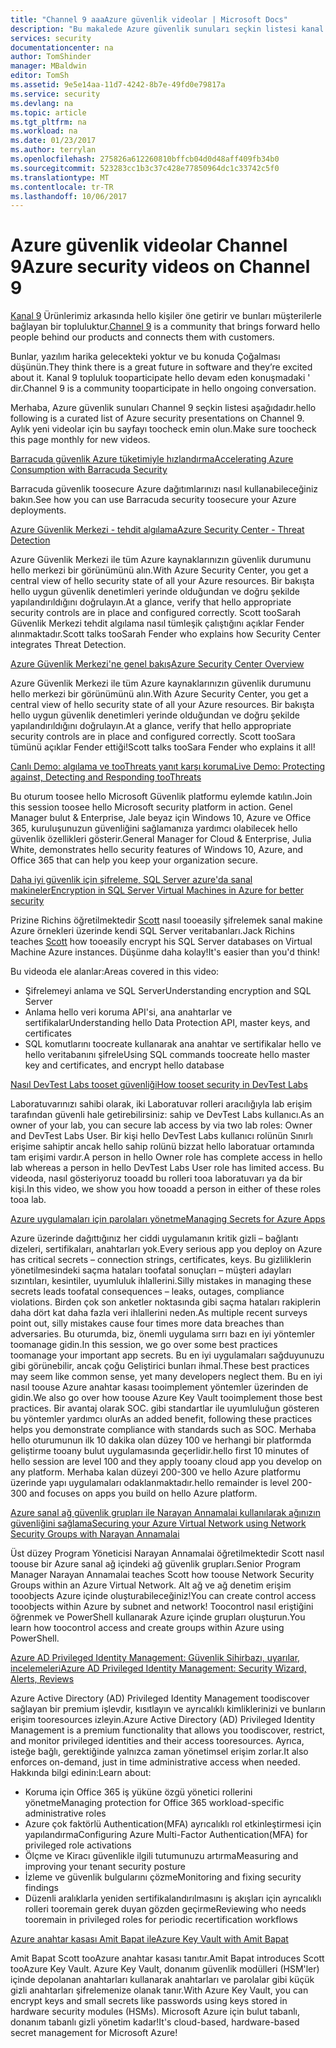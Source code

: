 ```yaml
---
title: "Channel 9 aaaAzure güvenlik videolar | Microsoft Docs"
description: "Bu makalede Azure güvenlik sunuları seçkin listesi kanal 9'sağlar. Kanal 9 Ürünlerimiz Ürünlerimiz arkasında hello kişilerle hello kullananların bağlanan bir topluluktur."
services: security
documentationcenter: na
author: TomShinder
manager: MBaldwin
editor: TomSh
ms.assetid: 9e5e14aa-11d7-4242-8b7e-49fd0e79817a
ms.service: security
ms.devlang: na
ms.topic: article
ms.tgt_pltfrm: na
ms.workload: na
ms.date: 01/23/2017
ms.author: terrylan
ms.openlocfilehash: 275826a612260810bffcb04d0d48aff409fb34b0
ms.sourcegitcommit: 523283cc1b3c37c428e77850964dc1c33742c5f0
ms.translationtype: MT
ms.contentlocale: tr-TR
ms.lasthandoff: 10/06/2017
---
```

# <a name="azure-security-videos-on-channel-9"></a><span data-ttu-id="92143-104">Azure güvenlik videolar Channel 9</span><span class="sxs-lookup"><span data-stu-id="92143-104">Azure security videos on Channel 9</span></span>
<span data-ttu-id="92143-105">[Kanal 9](https://channel9.msdn.com/) Ürünlerimiz arkasında hello kişiler öne getirir ve bunları müşterilerle bağlayan bir topluluktur.</span><span class="sxs-lookup"><span data-stu-id="92143-105">[Channel 9](https://channel9.msdn.com/) is a community that brings forward hello people behind our products and connects them with customers.</span></span>

<span data-ttu-id="92143-106">Bunlar, yazılım harika gelecekteki yoktur ve bu konuda Çoğalması düşünün.</span><span class="sxs-lookup"><span data-stu-id="92143-106">They think there is a great future in software and they’re excited about it.</span></span> <span data-ttu-id="92143-107">Kanal 9 topluluk tooparticipate hello devam eden konuşmadaki ' dir.</span><span class="sxs-lookup"><span data-stu-id="92143-107">Channel 9 is a community tooparticipate in hello ongoing conversation.</span></span>

<span data-ttu-id="92143-108">Merhaba, Azure güvenlik sunuları Channel 9 seçkin listesi aşağıdadır.</span><span class="sxs-lookup"><span data-stu-id="92143-108">hello following is a curated list of Azure security presentations on Channel 9.</span></span> <span data-ttu-id="92143-109">Aylık yeni videolar için bu sayfayı toocheck emin olun.</span><span class="sxs-lookup"><span data-stu-id="92143-109">Make sure toocheck this page monthly for new videos.</span></span>

[<span data-ttu-id="92143-110">Barracuda güvenlik Azure tüketimiyle hızlandırma</span><span class="sxs-lookup"><span data-stu-id="92143-110">Accelerating Azure Consumption with Barracuda Security</span></span>](https://channel9.msdn.com/events/Microsoft-Azure-Marketplace-ISV-Solutions-Webinar-Series/Webinar-1-Accelerating-Azure-Consumption-with-Barracuda-Security/Webinar-1-Accelerating-Azure-Consumption-with-Barracuda-Security)

<span data-ttu-id="92143-111">Barracuda güvenlik toosecure Azure dağıtımlarınızı nasıl kullanabileceğiniz bakın.</span><span class="sxs-lookup"><span data-stu-id="92143-111">See how you can use Barracuda security toosecure your Azure deployments.</span></span>

[<span data-ttu-id="92143-112">Azure Güvenlik Merkezi - tehdit algılama</span><span class="sxs-lookup"><span data-stu-id="92143-112">Azure Security Center - Threat Detection</span></span>](https://channel9.msdn.com/Shows/Azure-Friday/Azure-Security-Center-Threat-Detection)

<span data-ttu-id="92143-113">Azure Güvenlik Merkezi ile tüm Azure kaynaklarınızın güvenlik durumunu hello merkezi bir görünümünü alın.</span><span class="sxs-lookup"><span data-stu-id="92143-113">With Azure Security Center, you get a central view of hello security state of all your Azure resources.</span></span> <span data-ttu-id="92143-114">Bir bakışta hello uygun güvenlik denetimleri yerinde olduğundan ve doğru şekilde yapılandırıldığını doğrulayın.</span><span class="sxs-lookup"><span data-stu-id="92143-114">At a glance, verify that hello appropriate security controls are in place and configured correctly.</span></span> <span data-ttu-id="92143-115">Scott tooSarah Güvenlik Merkezi tehdit algılama nasıl tümleşik çalıştığını açıklar Fender alınmaktadır.</span><span class="sxs-lookup"><span data-stu-id="92143-115">Scott talks tooSarah Fender who explains how Security Center integrates Threat Detection.</span></span>

[<span data-ttu-id="92143-116">Azure Güvenlik Merkezi'ne genel bakış</span><span class="sxs-lookup"><span data-stu-id="92143-116">Azure Security Center Overview</span></span>](https://channel9.msdn.com/Shows/Azure-Friday/Azure-Security-Center-Overview)

<span data-ttu-id="92143-117">Azure Güvenlik Merkezi ile tüm Azure kaynaklarınızın güvenlik durumunu hello merkezi bir görünümünü alın.</span><span class="sxs-lookup"><span data-stu-id="92143-117">With Azure Security Center, you get a central view of hello security state of all your Azure resources.</span></span> <span data-ttu-id="92143-118">Bir bakışta hello uygun güvenlik denetimleri yerinde olduğundan ve doğru şekilde yapılandırıldığını doğrulayın.</span><span class="sxs-lookup"><span data-stu-id="92143-118">At a glance, verify that hello appropriate security controls are in place and configured correctly.</span></span> <span data-ttu-id="92143-119">Scott tooSara tümünü açıklar Fender ettiği!</span><span class="sxs-lookup"><span data-stu-id="92143-119">Scott talks tooSara Fender who explains it all!</span></span>

[<span data-ttu-id="92143-120">Canlı Demo: algılama ve tooThreats yanıt karşı koruma</span><span class="sxs-lookup"><span data-stu-id="92143-120">Live Demo: Protecting against, Detecting and Responding tooThreats</span></span>](https://channel9.msdn.com/events/Virtual-Security-Summit/Virtual-Security-Summit-2016/Live-Demo-Protecting-against-Detecting-and-Responding-to-Threats)

<span data-ttu-id="92143-121">Bu oturum toosee hello Microsoft Güvenlik platformu eylemde katılın.</span><span class="sxs-lookup"><span data-stu-id="92143-121">Join this session toosee hello Microsoft security platform in action.</span></span> <span data-ttu-id="92143-122">Genel Manager bulut & Enterprise, Jale beyaz için Windows 10, Azure ve Office 365, kuruluşunuzun güvenliğini sağlamanıza yardımcı olabilecek hello güvenlik özellikleri gösterir.</span><span class="sxs-lookup"><span data-stu-id="92143-122">General Manager for Cloud & Enterprise, Julia White, demonstrates hello security features of Windows 10, Azure, and Office 365 that can help you keep your organization secure.</span></span>

[<span data-ttu-id="92143-123">Daha iyi güvenlik için şifreleme, SQL Server azure'da sanal makineler</span><span class="sxs-lookup"><span data-stu-id="92143-123">Encryption in SQL Server Virtual Machines in Azure for better security</span></span>](https://channel9.msdn.com/Shows/Azure-Friday/Encryption-in-SQL-Azure-for-better-security)

<span data-ttu-id="92143-124">Prizine Richins öğretilmektedir [Scott](https://channel9.msdn.com/Niners/Glucose) nasıl tooeasily şifrelemek sanal makine Azure örnekleri üzerinde kendi SQL Server veritabanları.</span><span class="sxs-lookup"><span data-stu-id="92143-124">Jack Richins teaches [Scott](https://channel9.msdn.com/Niners/Glucose) how tooeasily encrypt his SQL Server databases on Virtual Machine Azure instances.</span></span> <span data-ttu-id="92143-125">Düşünme daha kolay!</span><span class="sxs-lookup"><span data-stu-id="92143-125">It's easier than you'd think!</span></span>

<span data-ttu-id="92143-126">Bu videoda ele alanlar:</span><span class="sxs-lookup"><span data-stu-id="92143-126">Areas covered in this video:</span></span>

* <span data-ttu-id="92143-127">Şifrelemeyi anlama ve SQL Server</span><span class="sxs-lookup"><span data-stu-id="92143-127">Understanding encryption and SQL Server</span></span>
* <span data-ttu-id="92143-128">Anlama hello veri koruma API'si, ana anahtarlar ve sertifikalar</span><span class="sxs-lookup"><span data-stu-id="92143-128">Understanding hello Data Protection API, master keys, and certificates</span></span>
* <span data-ttu-id="92143-129">SQL komutlarını toocreate kullanarak ana anahtar ve sertifikalar hello ve hello veritabanını şifrele</span><span class="sxs-lookup"><span data-stu-id="92143-129">Using SQL commands toocreate hello master key and certificates, and encrypt hello database</span></span>

[<span data-ttu-id="92143-130">Nasıl DevTest Labs tooset güvenliği</span><span class="sxs-lookup"><span data-stu-id="92143-130">How tooset security in DevTest Labs</span></span>](https://channel9.msdn.com/Blogs/Azure/How-to-set-security-in-your-DevTest-Lab)

<span data-ttu-id="92143-131">Laboratuvarınızı sahibi olarak, iki Laboratuvar rolleri aracılığıyla lab erişim tarafından güvenli hale getirebilirsiniz: sahip ve DevTest Labs kullanıcı.</span><span class="sxs-lookup"><span data-stu-id="92143-131">As an owner of your lab, you can secure lab access by via two lab roles: Owner and DevTest Labs User.</span></span> <span data-ttu-id="92143-132">Bir kişi hello DevTest Labs kullanıcı rolünün Sınırlı erişime sahiptir ancak hello sahip rolünü bizzat hello laboratuar ortamında tam erişimi vardır.</span><span class="sxs-lookup"><span data-stu-id="92143-132">A person in hello Owner role has complete access in hello lab whereas a person in hello DevTest Labs User role has limited access.</span></span> <span data-ttu-id="92143-133">Bu videoda, nasıl gösteriyoruz tooadd bu rolleri tooa laboratuvarı ya da bir kişi.</span><span class="sxs-lookup"><span data-stu-id="92143-133">In this video, we show you how tooadd a person in either of these roles tooa lab.</span></span>

[<span data-ttu-id="92143-134">Azure uygulamaları için parolaları yönetme</span><span class="sxs-lookup"><span data-stu-id="92143-134">Managing Secrets for Azure Apps</span></span>](https://channel9.msdn.com/events/Build/2016/P456)

<span data-ttu-id="92143-135">Azure üzerinde dağıttığınız her ciddi uygulamanın kritik gizli – bağlantı dizeleri, sertifikaları, anahtarları yok.</span><span class="sxs-lookup"><span data-stu-id="92143-135">Every serious app you deploy on Azure has critical secrets – connection strings, certificates, keys.</span></span> <span data-ttu-id="92143-136">Bu gizliliklerin yönetilmesindeki saçma hataları toofatal sonuçları – müşteri adayları sızıntıları, kesintiler, uyumluluk ihlallerini.</span><span class="sxs-lookup"><span data-stu-id="92143-136">Silly mistakes in managing these secrets leads toofatal consequences – leaks, outages, compliance violations.</span></span> <span data-ttu-id="92143-137">Birden çok son anketler noktasında gibi saçma hataları rakiplerin daha dört kat daha fazla veri ihlallerini neden.</span><span class="sxs-lookup"><span data-stu-id="92143-137">As multiple recent surveys point out, silly mistakes cause four times more data breaches than adversaries.</span></span> <span data-ttu-id="92143-138">Bu oturumda, biz, önemli uygulama sırrı bazı en iyi yöntemler toomanage gidin.</span><span class="sxs-lookup"><span data-stu-id="92143-138">In this session, we go over some best practices toomanage your important app secrets.</span></span> <span data-ttu-id="92143-139">Bu en iyi uygulamaları sağduyunuzu gibi görünebilir, ancak çoğu Geliştirici bunları ihmal.</span><span class="sxs-lookup"><span data-stu-id="92143-139">These best practices may seem like common sense, yet many developers neglect them.</span></span> <span data-ttu-id="92143-140">Bu en iyi nasıl toouse Azure anahtar kasası tooimplement yöntemler üzerinden de gidin.</span><span class="sxs-lookup"><span data-stu-id="92143-140">We also go over how toouse Azure Key Vault tooimplement those best practices.</span></span> <span data-ttu-id="92143-141">Bir avantaj olarak SOC. gibi standartlar ile uyumluluğun gösteren bu yöntemler yardımcı olur</span><span class="sxs-lookup"><span data-stu-id="92143-141">As an added benefit, following these practices helps you demonstrate compliance with standards such as SOC.</span></span> <span data-ttu-id="92143-142">Merhaba hello oturumunun ilk 10 dakika olan düzey 100 ve herhangi bir platformda geliştirme tooany bulut uygulamasında geçerlidir.</span><span class="sxs-lookup"><span data-stu-id="92143-142">hello first 10 minutes of hello session are level 100 and they apply tooany cloud app you develop on any platform.</span></span> <span data-ttu-id="92143-143">Merhaba kalan düzeyi 200-300 ve hello Azure platformu üzerinde yapı uygulamaları odaklanmaktadır.</span><span class="sxs-lookup"><span data-stu-id="92143-143">hello remainder is level 200-300 and focuses on apps you build on hello Azure platform.</span></span>

[<span data-ttu-id="92143-144">Azure sanal ağ güvenlik grupları ile Narayan Annamalai kullanılarak ağınızın güvenliğini sağlama</span><span class="sxs-lookup"><span data-stu-id="92143-144">Securing your Azure Virtual Network using Network Security Groups with Narayan Annamalai</span></span>](https://channel9.msdn.com/Shows/Azure-Friday/Sucruing-your-Azure-Virtual-Network-using-Network-ACLs-with-Narayan-Annamalai)

<span data-ttu-id="92143-145">Üst düzey Program Yöneticisi Narayan Annamalai öğretilmektedir Scott nasıl toouse bir Azure sanal ağ içindeki ağ güvenlik grupları.</span><span class="sxs-lookup"><span data-stu-id="92143-145">Senior Program Manager Narayan Annamalai teaches Scott how toouse Network Security Groups within an Azure Virtual Network.</span></span> <span data-ttu-id="92143-146">Alt ağ ve ağ denetim erişim tooobjects Azure içinde oluşturabileceğiniz!</span><span class="sxs-lookup"><span data-stu-id="92143-146">You can create control access tooobjects within Azure by subnet and network!</span></span> <span data-ttu-id="92143-147">Toocontrol nasıl eriştiğini öğrenmek ve PowerShell kullanarak Azure içinde grupları oluşturun.</span><span class="sxs-lookup"><span data-stu-id="92143-147">You learn how toocontrol access and create groups within Azure using PowerShell.</span></span>

[<span data-ttu-id="92143-148">Azure AD Privileged Identity Management: Güvenlik Sihirbazı, uyarılar, incelemeleri</span><span class="sxs-lookup"><span data-stu-id="92143-148">Azure AD Privileged Identity Management: Security Wizard, Alerts, Reviews</span></span>](https://channel9.msdn.com/Series/Azure-Active-Directory-Videos-Demos/Azure-AD-Privileged-Identity-Management-Security-Wizard-Alerts-Reviews)

<span data-ttu-id="92143-149">Azure Active Directory (AD) Privileged Identity Management toodiscover sağlayan bir premium işlevdir, kısıtlayın ve ayrıcalıklı kimliklerinizi ve bunların erişim tooresources izleyin.</span><span class="sxs-lookup"><span data-stu-id="92143-149">Azure Active Directory (AD) Privileged Identity Management is a premium functionality that allows you toodiscover, restrict, and monitor privileged identities and their access tooresources.</span></span> <span data-ttu-id="92143-150">Ayrıca, isteğe bağlı, gerektiğinde yalnızca zaman yönetimsel erişim zorlar.</span><span class="sxs-lookup"><span data-stu-id="92143-150">It also enforces on-demand, just in time administrative access when needed.</span></span> <span data-ttu-id="92143-151">Hakkında bilgi edinin:</span><span class="sxs-lookup"><span data-stu-id="92143-151">Learn about:</span></span>

* <span data-ttu-id="92143-152">Koruma için Office 365 iş yüküne özgü yönetici rollerini yönetme</span><span class="sxs-lookup"><span data-stu-id="92143-152">Managing protection for Office 365 workload-specific administrative roles</span></span>
* <span data-ttu-id="92143-153">Azure çok faktörlü Authentication(MFA) ayrıcalıklı rol etkinleştirmesi için yapılandırma</span><span class="sxs-lookup"><span data-stu-id="92143-153">Configuring Azure Multi-Factor Authentication(MFA) for privileged role activations</span></span>
* <span data-ttu-id="92143-154">Ölçme ve Kiracı güvenlikle ilgili tutumunuzu artırma</span><span class="sxs-lookup"><span data-stu-id="92143-154">Measuring and improving your tenant security posture</span></span>
* <span data-ttu-id="92143-155">İzleme ve güvenlik bulgularını çözme</span><span class="sxs-lookup"><span data-stu-id="92143-155">Monitoring and fixing security findings</span></span>
* <span data-ttu-id="92143-156">Düzenli aralıklarla yeniden sertifikalandırılmasını iş akışları için ayrıcalıklı rolleri tooremain gerek duyan gözden geçirme</span><span class="sxs-lookup"><span data-stu-id="92143-156">Reviewing who needs tooremain in privileged roles for periodic recertification workflows</span></span>

[<span data-ttu-id="92143-157">Azure anahtar kasası Amit Bapat ile</span><span class="sxs-lookup"><span data-stu-id="92143-157">Azure Key Vault with Amit Bapat</span></span>](https://channel9.msdn.com/Shows/Azure-Friday/Azure-Key-Vault-with-Amit-Bapat)

<span data-ttu-id="92143-158">Amit Bapat Scott tooAzure anahtar kasası tanıtır.</span><span class="sxs-lookup"><span data-stu-id="92143-158">Amit Bapat introduces Scott tooAzure Key Vault.</span></span> <span data-ttu-id="92143-159">Azure Key Vault, donanım güvenlik modülleri (HSM'ler) içinde depolanan anahtarları kullanarak anahtarları ve parolalar gibi küçük gizli anahtarları şifrelemenize olanak tanır.</span><span class="sxs-lookup"><span data-stu-id="92143-159">With Azure Key Vault, you can encrypt keys and small secrets like passwords using keys stored in hardware security modules (HSMs).</span></span> <span data-ttu-id="92143-160">Microsoft Azure için bulut tabanlı, donanım tabanlı gizli yönetim kadar!</span><span class="sxs-lookup"><span data-stu-id="92143-160">It's cloud-based, hardware-based secret management for Microsoft Azure!</span></span>
